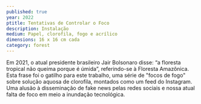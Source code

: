 ```yaml
---
published: true
year: 2022
ptitle: Tentativas de Controlar o Foco
description: Instalação
medium: Papel, clorofila, fogo e acrílico
dimensions: 16 x 16 cm cada
category: forest
---
```

Em 2021, o atual presidente brasileiro Jair Bolsonaro disse: “a floresta tropical não queima porque é úmida”, referindo-se à Floresta Amazônica. Esta frase foi o gatilho para este trabalho, uma série de "focos de fogo" sobre solução aquosa de clorofila, montados como um feed do Instagram. Uma alusão à disseminação de fake news pelas redes sociais e nossa atual falta de foco em meio a inundação tecnológica.
